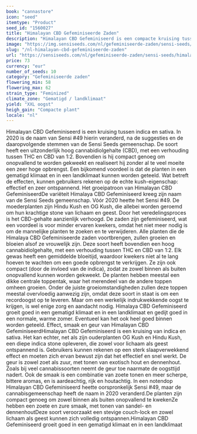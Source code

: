 ```yaml
---
book: "cannastore"
icon: "seed"
itemtype: "Product"
seed_id: "1560027"
title: "Himalayan CBD Gefeminiseerde Zaden"
description: "Himalayan CBD Gefeminiseerd is een compacte kruising tussen indica en sativa, gekozen door de cannabisgemeenschap. De stone is effectief en ontspannend en de geur is zoet en zuur."
image: "https://img.sensiseeds.com/nl/gefeminiseerde-zaden/sensi-seeds/himalayan-cbd-gefeminiseerd-image.png"
slug: "/nl-himalayan-cbd-gefeminiseerde-zaden"
url: "https://sensiseeds.com/nl/gefeminiseerde-zaden/sensi-seeds/himalayan-cbd-gefeminiseerd?a_aid=cannastore"
price: 73
currency: "eur"
number_of_seeds: 10
category: "Gefeminiseerde zaden"
flowering_min: 58
flowering_max: 62
strain_type: "Feminized"
climate_zone: "Gematigd / landklimaat"
yield: "XXL oogst"
heigh_gain: "Compacte plant"
locale: "nl"
---
```

Himalayan CBD Gefeminiseerd is een kruising tussen indica en sativa. In 2020 is de naam van Sensi #49 hierin veranderd, na de suggesties en de daaropvolgende stemmen van de Sensi Seeds gemeenschap. De soort heeft een uitzonderlijk hoog cannabidiolgehalte (CBD), met een verhouding tussen THC en CBD van 1:2. Bovendien is hij compact genoeg om onopvallend te worden gekweekt en realiseert hij zonder al te veel moeite een zeer hoge opbrengst. Een bijkomend voordeel is dat de planten in een gematigd klimaat en in een landklimaat kunnen worden geteeld. Wat betreft de effecten, kunnen gebruikers rekenen op de echte kush-eigenschap: effectief en zeer ontspannend. Het groeipatroon van Himalayan CBD GefeminiseerdDe variëteit Himalaya CBD Gefeminiseerd kreeg zijn naam van de Sensi Seeds gemeenschap. Vóór 2020 heette het Sensi #49. De moederplanten zijn Hindu Kush en OG Kush, die allebei worden geroemd om hun krachtige stone van lichaam en geest. Door het veredelingsproces is het CBD-gehalte aanzienlijk verhoogd. De zaden zijn gefeminiseerd, wat een voordeel is voor minder ervaren kwekers, omdat het niet meer nodig is om de mannelijke planten te zoeken en te verwijderen. Alle planten die de Himalaya CBD Gefeminiseerde zaden voortbrengen, zullen groeien en bloeien alsof ze vrouwelijk zijn. Deze soort heeft bovendien een hoog cannabidiolgehalte, met een verhouding tussen THC en CBD van 1:2. Elk gewas heeft een gemiddelde bloeitijd, waardoor kwekers niet al te lang hoeven te wachten om een goede opbrengst te verkrijgen. Ze zijn ook compact (door de invloed van de indica), zodat ze zowel binnen als buiten onopvallend kunnen worden gekweekt. De planten hebben meestal een dikke centrale toppentak, waar het merendeel van de andere toppen omheen groeien. Onder de juiste groeiomstandigheden zullen deze toppen meestal overvloedig aanwezig zijn, omdat deze soort in staat is om een recordoogst op te leveren. Maar om een werkelijk indrukwekkende oogst te krijgen, is wel enige zorg en aandacht nodig. Himalaya CBD Gefeminiseerd groeit goed in een gematigd klimaat en in een landklimaat en gedijt goed in een normale, warme zomer. Eventueel kan het ook heel goed binnen worden geteeld. Effect, smaak en geur van Himalayan CBD GefeminiseerdHimalayan CBD Gefeminiseerd is een kruising van indica en sativa. Het kan echter, net als zijn ouderplanten OG Kush en Hindu Kush, een diepe indica stone opleveren, die zowel voor lichaam als geest ontspannend is. Gebruikers kunnen rekenen op een sterk slaapverwekkend effect en moeten zich ervan bewust zijn dat het effectief en snel werkt. De geur is zowel zoet als zuur, met tonen van exotisch hout en dennenhout. Zoals bij veel cannabissoorten neemt de geur toe naarmate de oogsttijd nadert. Ook de smaak is een combinatie van zoete tonen en meer scherpe, bittere aromas, en is aardeachtig, rijk en houtachtig. In een notendop Himalayan CBD Gefeminiseerd heette oorspronkelijk Sensi #49, maar de cannabisgemeenschap heeft de naam in 2020 veranderd.De planten zijn compact genoeg om zowel binnen als buiten onopvallend te kwekenZe hebben een zoete en zure smaak, met tonen van sandel- en dennenhoutDeze soort veroorzaakt een stevige couch-lock en zowel lichaam als geest kunnen zich volledig ontspannen.Himalayan CBD Gefeminiseerd groeit goed in een gematigd klimaat en in een landklimaat

